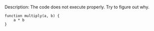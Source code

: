 Description:
    The code does not execute properly. Try to figure out why.
    
    function multiply(a, b) {    
        a * b    
    }
    